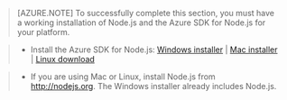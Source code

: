 > [AZURE.NOTE]
> To successfully complete this section, you must have a working installation of Node.js and the Azure SDK for Node.js for your platform.

<!-- deleted by customization
>* Install the Azure SDK for Node.js: <a href="http://go.microsoft.com/fwlink/?LinkId=254279">Windows installer</a> | <a href="http://azuresdkscu.blob.core.windows.net/downloads04/azure-cli.0.9.10.dmg">Mac installer</a> | <a href="http://azuresdkscu.blob.core.windows.net/downloads04/azure-cli.0.9.10.tar.gz">Linux download</a></li>
-->
<!-- keep by customization: begin -->
>* Install the Azure SDK for Node.js: <a href="http://go.microsoft.com/fwlink/?LinkId=254279">Windows installer</a> | <a href="http://azuresdkscu.blob.core.chinacloudapi.cn/downloads04/azure-cli.0.9.10.dmg">Mac installer</a> | <a href="http://azuresdkscu.blob.core.chinacloudapi.cn/downloads04/azure-cli.0.9.10.tar.gz">Linux download</a></li>
<!-- keep by customization: end -->

>* If you are using Mac or Linux, install Node.js from <a href="http://nodejs.org">http://nodejs.org</a>. The Windows installer already includes Node.js.


